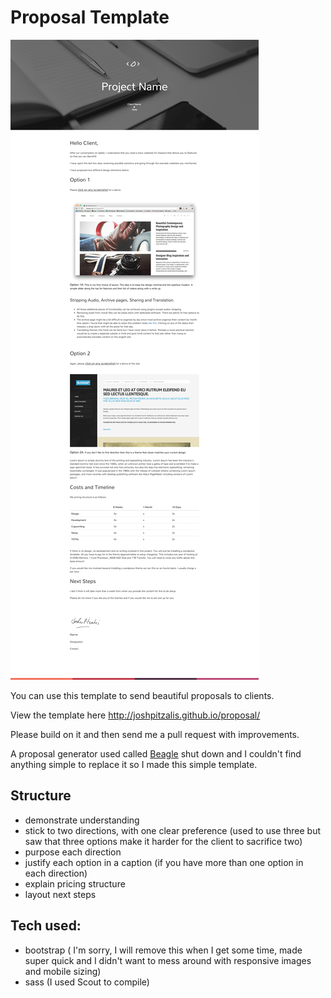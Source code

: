# Proposal Template

<img src='img/preview.png'/>

You can use this template to send beautiful proposals to clients.

View the template here http://joshpitzalis.github.io/proposal/

Please build on it and then send me a pull request with improvements.

A proposal generator used called [Beagle](http://getbeagle.co/) shut down and I couldn't find anything simple to replace it so I made this simple template.

## Structure
+ demonstrate understanding
+ stick to two directions, with one clear preference (used to use three but saw that three options make it harder for the client to sacrifice two)
+ purpose each direction
+ justify each option in a caption (if you have more than one option in each direction)
+ explain pricing structure
+ layout next steps

## Tech used:
+ bootstrap ( I'm sorry, I will remove this when I get some time, made super quick and I didn't want to mess around with responsive images and mobile sizing)
+ sass (I used Scout to compile)
